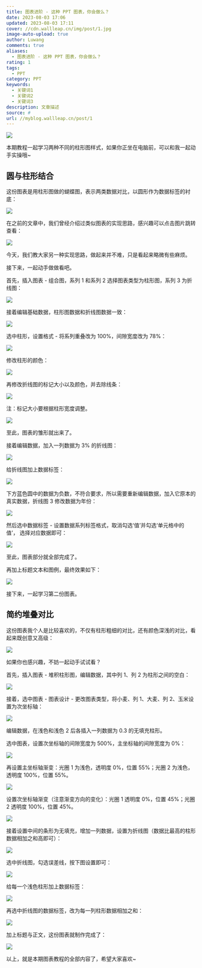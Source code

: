```yaml
---
title: 图表进阶 - 这种 PPT 图表，你会做么？
date: 2023-08-03 17:06
updated: 2023-08-03 17:11
cover: //cdn.wallleap.cn/img/post/1.jpg
image-auto-upload: true
author: Luwang
comments: true
aliases:
  - 图表进阶 - 这种 PPT 图表，你会做么？
rating: 1
tags:
  - PPT
category: PPT
keywords:
  - 关键词1
  - 关键词2
  - 关键词3
description: 文章描述
source: #
url: //myblog.wallleap.cn/post/1
---
```


![](https://cdn.wallleap.cn/img/pic/illustration/202308031707492.png)

本期教程一起学习两种不同的柱形图样式，如果你正坐在电脑前，可以和我一起动手实操哦~

## 圆与柱形结合

这份图表是用柱形图做的蝴蝶图，表示两类数据对比，以圆形作为数据标签的衬底：

![](https://cdn.wallleap.cn/img/pic/illustration/202308031707897.jpeg)

在之前的文章中，我们曾经介绍过类似图表的实现思路，感兴趣可以点击图片跳转查看：

![](https://cdn.wallleap.cn/img/pic/illustration/202308031708259.jpeg)

今天，我们教大家另一种实现思路，做起来并不难，只是看起来略微有些麻烦。

接下来，一起动手做做看吧。

首先，插入图表 - 组合图，系列 1 和系列 2 选择图表类型为柱形图，系列 3 为折线图：

![](https://cdn.wallleap.cn/img/pic/illustration/202308031708078.png)

接着编辑基础数据，柱形图数据和折线图数据一致：

![](https://cdn.wallleap.cn/img/pic/illustration/202308031708840.png)

选中柱形，设置格式 - 将系列重叠改为 100%，间隙宽度改为 78%：

![](https://cdn.wallleap.cn/img/pic/illustration/202308031708841.png)

修改柱形的颜色：

![](https://cdn.wallleap.cn/img/pic/illustration/202308031708842.png)

再修改折线图的标记大小以及颜色，并去除线条：

![](https://cdn.wallleap.cn/img/pic/illustration/202308031708843.png)

注：标记大小要根据柱形宽度调整。

![](https://cdn.wallleap.cn/img/pic/illustration/202308031709027.png)

至此，图表的雏形就出来了。

接着编辑数据，加入一列数据为 3% 的折线图：

![](https://cdn.wallleap.cn/img/pic/illustration/202308031709028.png)

给折线图加上数据标签：

![](https://cdn.wallleap.cn/img/pic/illustration/202308031709029.png)

下方蓝色圆中的数据为负数，不符合要求，所以需要重新编辑数据，加入它原本的真实数据，折线图 3 修改数据为年份：

![](https://cdn.wallleap.cn/img/pic/illustration/202308031709030.png)

然后选中数据标签 - 设置数据系列标签格式，取消勾选‘值’并勾选‘单元格中的值’， 选择对应数据即可：

![](https://cdn.wallleap.cn/img/pic/illustration/202308031709031.png)

至此，图表部分就全部完成了。

再加上标题文本和图例，最终效果如下：

![](https://cdn.wallleap.cn/img/pic/illustration/202308031709045.jpeg)

接下来，一起学习第二份图表。

## 简约堆叠对比

这份图表我个人是比较喜欢的，不仅有柱形粗细的对比，还有颜色深浅的对比，看起来既创意又高级：

![](https://cdn.wallleap.cn/img/pic/illustration/202308031710414.png)

如果你也感兴趣，不妨一起动手试试看？

首先，插入图表 - 堆积柱形图，编辑数据，其中列 1、列 2 为柱形之间的空白：

![](https://cdn.wallleap.cn/img/pic/illustration/202308031710415.png)

接着，选中图表 - 图表设计 - 更改图表类型，将小麦、列 1、大麦、列 2、玉米设置为次坐标轴：

![](https://cdn.wallleap.cn/img/pic/illustration/202308031710416.png)

编辑数据，在浅色和浅色 2 后各插入一列数据为 0.3 的无填充柱形。

选中图表，设置次坐标轴的间隙宽度为 500%，主坐标轴的间隙宽度为 0%：

![](https://cdn.wallleap.cn/img/pic/illustration/202308031710356.png)

再设置主坐标轴渐变：光圈 1 为浅色，透明度 0%，位置 55%；光圈 2 为浅色，透明度 100%，位置 55%。

![](https://cdn.wallleap.cn/img/pic/illustration/202308031710357.png)

设置次坐标轴渐变（注意渐变方向的变化）：光圈 1 透明度 0%，位置 45%；光圈 2 透明度 100%，位置 45%。

![](https://cdn.wallleap.cn/img/pic/illustration/202308031710358.png)

接着设置中间的条形为无填充，增加一列数据，设置为折线图（数据比最高的柱形数据相加之和高即可）：

![](https://cdn.wallleap.cn/img/pic/illustration/202308031710359.png)

选中折线图，勾选误差线，按下图设置即可：

![](https://cdn.wallleap.cn/img/pic/illustration/202308031710360.png)

给每一个浅色柱形加上数据标签：

![](https://cdn.wallleap.cn/img/pic/illustration/202308031711389.png)

再选中折线图的数据标签，改为每一列柱形数据相加之和：

![](https://cdn.wallleap.cn/img/pic/illustration/202308031711390.png)

加上标题与正文，这份图表就制作完成了：

![](https://cdn.wallleap.cn/img/pic/illustration/202308031711391.jpeg)

以上，就是本期图表教程的全部内容了，希望大家喜欢~
